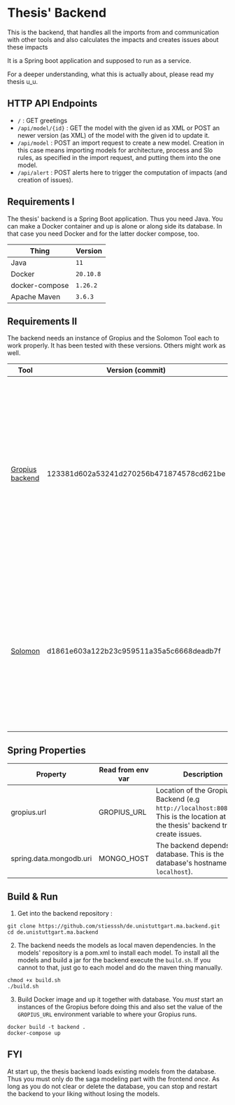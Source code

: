 # Thesis' Backend
This is the backend, that handles all the imports from and communication with other tools and also calculates the impacts and creates issues about these impacts

It is a Spring boot application and supposed to run as a service.

For a deeper understanding, what this is actually about, please read my thesis u_u.

## HTTP API Endpoints 

* `/` : GET greetings
* `/api/model/{id}` : GET the model with the given id as XML or POST an newer version (as XML) of the model with the given id to update it.
* `/api/model` : POST an import request to create a new model. Creation in this case means importing models for architecture, process and Slo rules, as specified in the import request, and putting them into the one model. 
* `/api/alert` : POST alerts here to trigger the computation of impacts (and creation of issues). 

## Requirements I

The thesis' backend is a Spring Boot application. 
Thus you need Java. 
You can make a Docker container and up is alone or along side its database. 
In that case you need Docker and for the latter docker compose, too.

Thing           | Version   
----------------|-----------
Java            | `11`
Docker          | `20.10.8`
docker-compose  | `1.26.2`
Apache Maven    | `3.6.3`


## Requirements II
The backend needs an instance of Gropius and the Solomon Tool each to work properly. 
It has been tested with these versions. 
Others might work as well.

Tool            | Version (commit)  | Purpose
----------------|-------------------|--------------------------------------
[Gropius backend](https://github.com/ccims/ccims-backend-gql) | 123381d602a53241d270256b471874578cd621be | Cross-component issue management tool. For us, it provides the architecture and manages the issues we create. If there is not yet any architecture you must add one yourself. When adding a new architecture, it might be recommendable to also run the [Gropius frontend](https://github.com/ccims/ccims-frontend).
[Solomon](https://github.com/ccims/solomon) | d1861e603a122b23c959511a35a5c6668deadb7f | Sla management tool. For us, it provides the slo rules. If there are not yet any Slo rules, you must add them yourself. When adding new Slo rules, it might be recommendable to also run the front end. Otherwise, the back end is sufficient.


## Spring Properties

Property    | Read from env var | Description
------------|-------------------|----------------
gropius.url | GROPIUS_URL       | Location of the Gropius Backend (e.g `http://localhost:8080/api`). This is the location at which the thesis' backend tries to create issues. 
spring.data.mongodb.uri | MONGO_HOST | The backend depends on a database. This is the database's hostname (e.g. `localhost`).


## Build & Run

1. Get into the backend repository : 
```
git clone https://github.com/stiesssh/de.unistuttgart.ma.backend.git
cd de.unistuttgart.ma.backend
```
2. The backend needs the models as local maven dependencies. 
In the models' repository is a pom.xml to install each model. 
To install all the models and build a jar for the backend execute the `build.sh`.
If you cannot to that, just go to each model and do the maven thing manually. 
```
chmod +x build.sh
./build.sh
```

3. Build Docker image and up it together with database. You *must* start an instances of the Gropius before doing this and also set the value of the `GROPIUS_URL` environment variable to where your Gropius runs. 
```
docker build -t backend .
docker-compose up 
```

## FYI
At start up, the thesis backend loads existing models from the database. 
Thus you must only do the saga modeling part with the frontend *once*. 
As long as you do not clear or delete the database, you can stop and restart the backend to your liking without losing the models. 